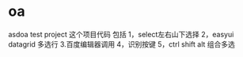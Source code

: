 # oa
asdoa test project 
这个项目代码 包括
1，select左右山下选择
2，easyui datagrid 多选行
3.百度编辑器调用
4，识别按键
5，ctrl shift alt 组合多选
